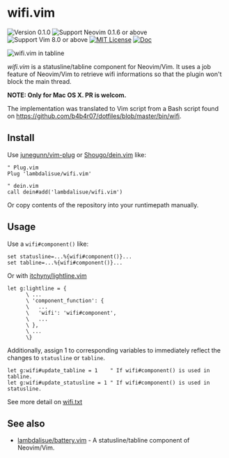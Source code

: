wifi.vim
==============================================================================
![Version 0.1.0](https://img.shields.io/badge/version-0.1.0-yellow.svg?style=flat-square)
![Support Neovim 0.1.6 or above](https://img.shields.io/badge/support-Neovim%200.1.6%20or%20above-green.svg?style=flat-square)
![Support Vim 8.0 or above](https://img.shields.io/badge/support-Vim%208.0.0%20or%20above-yellowgreen.svg?style=flat-square)
[![MIT License](https://img.shields.io/badge/license-MIT-blue.svg?style=flat-square)](LICENSE)
[![Doc](https://img.shields.io/badge/doc-%3Ah%20wifi-orange.svg?style=flat-square)](doc/wifi.txt)

![wifi.vim in tabline](https://media.githubusercontent.com/media/lambdalisue/screenshots/master/wifi.vim/tabline_with_lightline.png)

*wifi.vim* is a statusline/tabline component for Neovim/Vim.
It uses a job feature of Neovim/Vim to retrieve wifi informations so that the plugin won't block the main thread.

**NOTE: Only for Mac OS X. PR is welcom.**

The implementation was translated to Vim script from a Bash script found on https://github.com/b4b4r07/dotfiles/blob/master/bin/wifi.


Install
-------------------------------------------------------------------------------
Use [junegunn/vim-plug] or [Shougo/dein.vim] like:

```vim
" Plug.vim
Plug 'lambdalisue/wifi.vim'

" dein.vim
call dein#add('lambdalisue/wifi.vim')
```

Or copy contents of the repository into your runtimepath manually.

[junegunn/vim-plug]: https://github.com/junegunn/vim-plug
[Shougo/dein.vim]: https://github.com/Shougo/dein.vim


Usage
-------------------------------------------------------------------------------

Use a `wifi#component()` like:

```vim
set statusline=...%{wifi#component()}...
set tabline=...%{wifi#component()}...
```

Or with [itchyny/lightline.vim](https://github.com/itchyny/lightline.vim)

```vim
let g:lightline = {
      \ ...
      \ 'component_function': {
      \   ...
      \   'wifi': 'wifi#component',
      \   ...
      \ },
      \ ...
      \}
```

Additionally, assign 1 to corresponding variables to immediately reflect the
changes to `statusline` or `tabline`.

```vim
let g:wifi#update_tabline = 1    " If wifi#component() is used in tabline.
let g:wifi#update_statusline = 1 " If wifi#component() is used in statusline.
```

See more detail on [wifi.txt](./doc/wifi.txt)


See also
-------------------------------------------------------------------------------

- [lambdalisue/battery.vim](https://github.com/lambdalisue/battery.vim) - A statusline/tabline component of Neovim/Vim.
